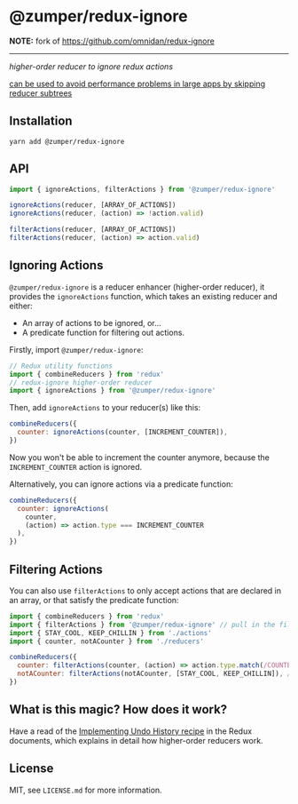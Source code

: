 # @zumper/redux-ignore

**NOTE:** fork of https://github.com/omnidan/redux-ignore

---

_higher-order reducer to ignore redux actions_

[can be used to avoid performance problems in large apps by skipping reducer subtrees](https://twitter.com/dan_abramov/status/656049225566920704)

## Installation

```
yarn add @zumper/redux-ignore
```

## API

```js
import { ignoreActions, filterActions } from '@zumper/redux-ignore'

ignoreActions(reducer, [ARRAY_OF_ACTIONS])
ignoreActions(reducer, (action) => !action.valid)

filterActions(reducer, [ARRAY_OF_ACTIONS])
filterActions(reducer, (action) => action.valid)
```

## Ignoring Actions

`@zumper/redux-ignore` is a reducer enhancer (higher-order reducer), it provides the
`ignoreActions` function, which takes an existing reducer and either:

- An array of actions to be ignored, or...
- A predicate function for filtering out actions.

Firstly, import `@zumper/redux-ignore`:

```js
// Redux utility functions
import { combineReducers } from 'redux'
// redux-ignore higher-order reducer
import { ignoreActions } from '@zumper/redux-ignore'
```

Then, add `ignoreActions` to your reducer(s) like this:

```js
combineReducers({
  counter: ignoreActions(counter, [INCREMENT_COUNTER]),
})
```

Now you won't be able to increment the counter anymore, because the
`INCREMENT_COUNTER` action is ignored.

Alternatively, you can ignore actions via a predicate function:

```js
combineReducers({
  counter: ignoreActions(
    counter,
    (action) => action.type === INCREMENT_COUNTER
  ),
})
```

## Filtering Actions

You can also use `filterActions` to only accept actions that are declared in an array, or that satisfy the predicate function:

```js
import { combineReducers } from 'redux'
import { filterActions } from '@zumper/redux-ignore' // pull in the filterActions function
import { STAY_COOL, KEEP_CHILLIN } from './actions'
import { counter, notACounter } from './reducers'

combineReducers({
  counter: filterActions(counter, (action) => action.type.match(/COUNTER$/)), // only run on actions that satisfy the regex
  notACounter: filterActions(notACounter, [STAY_COOL, KEEP_CHILLIN]), // only run for these specific relaxing actions
})
```

## What is this magic? How does it work?

Have a read of the [Implementing Undo History recipe](http://redux.js.org/docs/recipes/ImplementingUndoHistory.html)
in the Redux documents, which explains in detail how higher-order reducers work.

## License

MIT, see `LICENSE.md` for more information.
